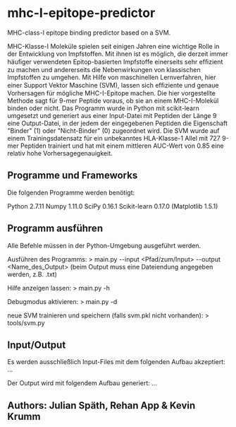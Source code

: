 # mhc-I-epitope-predictor
MHC-class-I epitope binding predictor based on a SVM. 

MHC-Klasse-I Moleküle spielen seit einigen Jahren eine wichtige Rolle in der Entwicklung von Impfstoffen. Mit ihnen ist es möglich, die derzeit immer häuﬁger verwendeten Epitop-basierten Impfstoffe einerseits sehr efﬁzient zu machen und andererseits die Nebenwirkungen von klassischen Impfstoffen zu umgehen. Mit Hilfe von maschinellen Lernverfahren, hier einer Support Vektor Maschine (SVM), lassen sich efﬁziente und genaue Vorhersagen für mögliche MHC-I-Epitope machen. Die hier vorgestellte Methode sagt für 9-mer Peptide voraus, ob sie an einem MHC-I-Molekül binden oder nicht. Das Programm wurde in Python mit scikit-learn umgesetzt und generiert aus einer Input-Datei mit Peptiden der Länge 9 eine Output-Datei, in der jedem der eingegebenen Peptiden die Eigenschaft "Binder" (1) oder "Nicht-Binder" (0) zugeordnet wird. Die SVM wurde auf einem Trainingsdatensatz für ein unbekanntes HLA-Klasse-1 Allel mit 727 9-mer Peptiden trainiert und hat mit einem mittleren AUC-Wert von 0.85 eine relativ hohe Vorhersagegenauigkeit.

## Programme und Frameworks
Die folgenden Programme werden benötigt:

Python 		2.7.11
Numpy		1.11.0
SciPy 		0.16.1
Scikit-learn	0.17.0
(Matplotlib	1.5.1)

## Programm ausführen
Alle Befehle müssen in der Python-Umgebung ausgeführt werden.

Ausführen des Programms:
	> main.py --input <Pfad/zum/Input> --output <Name_des_Output>
	(beim Output muss eine Dateiendung angegeben werden, z.B. .txt)

Hilfe anzeigen lassen:
	> main.py -h

Debugmodus aktivieren:
	> main.py -d

neue SVM trainieren und speichern (falls svm.pkl nicht vorhanden):
	> tools/svm.py 

## Input/Output

Es werden ausschließlich Input-Files mit dem folgenden Aufbau akzeptiert:
	<sequence1>
	<sequence2>
	<sequence3>
	<sequence4>
	...

Der Output wird mit folgendem Aufbau generiert:
	<sequence1><tab><classification>
	<sequence2><tab><classification>
	<sequence3><tab><classification>
	<sequence4><tab><classification>
	...
		
## Authors: Julian Späth, Rehan App & Kevin Krumm



